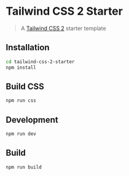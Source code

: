 # Tailwind CSS 2 Starter

> A [Tailwind CSS 2](http://tailwindcss.com/) starter template 


## Installation

```sh
cd tailwind-css-2-starter
npm install
```
## Build CSS

```sh
npm run css
```

## Development

```sh
npm run dev
```

## Build



```sh
npm run build
```